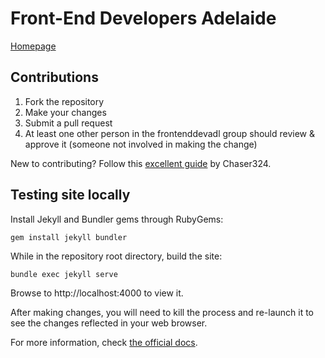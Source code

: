 # Front-End Developers Adelaide

[Homepage](https://frontenddevadl.github.io/)

## Contributions

1. Fork the repository
1. Make your changes
1. Submit a pull request
1. At least one other person in the frontenddevadl group should review & approve it (someone not involved in making the change)

New to contributing? Follow this [excellent guide](https://gist.github.com/Chaser324/ce0505fbed06b947d962) by Chaser324.

## Testing site locally

Install Jekyll and Bundler gems through RubyGems:

    gem install jekyll bundler

While in the repository root directory, build the site:

    bundle exec jekyll serve

Browse to http://localhost:4000 to view it.

After making changes, you will need to kill the process and re-launch it to see the changes reflected in your web browser.

For more information, check [the official docs](https://jekyllrb.com/docs/quickstart/).
